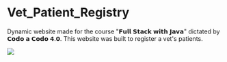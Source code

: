 # Vet_Patient_Registry
Dynamic website made for the course "𝗙𝘂𝗹𝗹 𝗦𝘁𝗮𝗰𝗸 𝘄𝗶𝘁𝗵 𝗝𝗮𝘃𝗮" dictated by 𝗖𝗼𝗱𝗼 𝗮 𝗖𝗼𝗱𝗼 𝟰.𝟬. This website was built to register a vet's patients.

[![](https://markdown-videos.deta.dev/youtube/5CxSDWOSCQo)](https://youtu.be/5CxSDWOSCQo)

